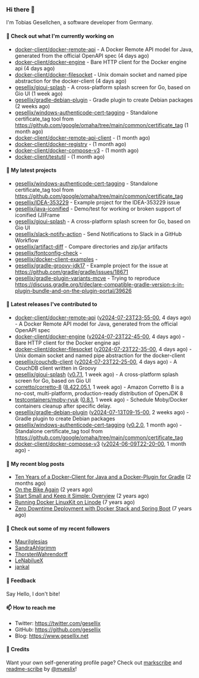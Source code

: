 ### Hi there 👋

I'm Tobias Gesellchen, a software developer from Germany.

#### 👷 Check out what I'm currently working on

- [docker-client/docker-remote-api](https://github.com/docker-client/docker-remote-api) - A Docker Remote API model for Java, generated from the official OpenAPI spec (4 days ago)
- [docker-client/docker-engine](https://github.com/docker-client/docker-engine) - Bare HTTP client for the Docker engine api (4 days ago)
- [docker-client/docker-filesocket](https://github.com/docker-client/docker-filesocket) - Unix domain socket and named pipe abstraction for the docker-client (4 days ago)
- [gesellix/gioui-splash](https://github.com/gesellix/gioui-splash) - A cross-platform splash screen for Go, based on Gio UI (1 week ago)
- [gesellix/gradle-debian-plugin](https://github.com/gesellix/gradle-debian-plugin) - Gradle plugin to create Debian packages (2 weeks ago)
- [gesellix/windows-authenticode-cert-tagging](https://github.com/gesellix/windows-authenticode-cert-tagging) - Standalone certificate_tag tool from https://github.com/google/omaha/tree/main/common/certificate_tag (1 month ago)
- [docker-client/docker-remote-api-client](https://github.com/docker-client/docker-remote-api-client) -  (1 month ago)
- [docker-client/docker-registry](https://github.com/docker-client/docker-registry) -  (1 month ago)
- [docker-client/docker-compose-v3](https://github.com/docker-client/docker-compose-v3) -  (1 month ago)
- [docker-client/testutil](https://github.com/docker-client/testutil) -  (1 month ago)

#### 🌱 My latest projects

- [gesellix/windows-authenticode-cert-tagging](https://github.com/gesellix/windows-authenticode-cert-tagging) - Standalone certificate_tag tool from https://github.com/google/omaha/tree/main/common/certificate_tag
- [gesellix/IDEA-353229](https://github.com/gesellix/IDEA-353229) - Example project for the IDEA-353229 issue
- [gesellix/java-iconified](https://github.com/gesellix/java-iconified) - Demo/test for working or broken support of iconified (J)Frame
- [gesellix/gioui-splash](https://github.com/gesellix/gioui-splash) - A cross-platform splash screen for Go, based on Gio UI
- [gesellix/slack-notify-action](https://github.com/gesellix/slack-notify-action) - Send Notifications to Slack in a GitHub Workflow
- [gesellix/artifact-diff](https://github.com/gesellix/artifact-diff) - Compare directories and zip/jar artifacts
- [gesellix/fontconfig-check](https://github.com/gesellix/fontconfig-check) - 
- [gesellix/docker-client-examples](https://github.com/gesellix/docker-client-examples) - 
- [gesellix/gradle-groovy-jdk17](https://github.com/gesellix/gradle-groovy-jdk17) - Example project for the issue at https://github.com/gradle/gradle/issues/18671
- [gesellix/gradle-plugin-variants-mcve](https://github.com/gesellix/gradle-plugin-variants-mcve) - Trying to reproduce https://discuss.gradle.org/t/declare-compatible-gradle-version-s-in-plugin-bundle-and-on-the-plugin-portal/39626

#### 🔭 Latest releases I've contributed to

- [docker-client/docker-remote-api](https://github.com/docker-client/docker-remote-api) ([v2024-07-23T23-55-00](https://github.com/docker-client/docker-remote-api/releases/tag/v2024-07-23T23-55-00), 4 days ago) - A Docker Remote API model for Java, generated from the official OpenAPI spec
- [docker-client/docker-engine](https://github.com/docker-client/docker-engine) ([v2024-07-23T22-45-00](https://github.com/docker-client/docker-engine/releases/tag/v2024-07-23T22-45-00), 4 days ago) - Bare HTTP client for the Docker engine api
- [docker-client/docker-filesocket](https://github.com/docker-client/docker-filesocket) ([v2024-07-23T22-35-00](https://github.com/docker-client/docker-filesocket/releases/tag/v2024-07-23T22-35-00), 4 days ago) - Unix domain socket and named pipe abstraction for the docker-client
- [gesellix/couchdb-client](https://github.com/gesellix/couchdb-client) ([v2024-07-23T22-25-00](https://github.com/gesellix/couchdb-client/releases/tag/v2024-07-23T22-25-00), 4 days ago) - A CouchDB client written in Groovy
- [gesellix/gioui-splash](https://github.com/gesellix/gioui-splash) ([v0.7.1](https://github.com/gesellix/gioui-splash/releases/tag/v0.7.1), 1 week ago) - A cross-platform splash screen for Go, based on Gio UI
- [corretto/corretto-8](https://github.com/corretto/corretto-8) ([8.422.05.1](https://github.com/corretto/corretto-8/releases/tag/8.422.05.1), 1 week ago) - Amazon Corretto 8 is a no-cost, multi-platform, production-ready distribution of OpenJDK 8
- [testcontainers/moby-ryuk](https://github.com/testcontainers/moby-ryuk) ([0.8.1](https://github.com/testcontainers/moby-ryuk/releases/tag/0.8.1), 1 week ago) - Schedule Moby/Docker containers cleanup after specific delay.
- [gesellix/gradle-debian-plugin](https://github.com/gesellix/gradle-debian-plugin) ([v2024-07-13T09-15-00](https://github.com/gesellix/gradle-debian-plugin/releases/tag/v2024-07-13T09-15-00), 2 weeks ago) - Gradle plugin to create Debian packages
- [gesellix/windows-authenticode-cert-tagging](https://github.com/gesellix/windows-authenticode-cert-tagging) ([v0.2.0](https://github.com/gesellix/windows-authenticode-cert-tagging/releases/tag/v0.2.0), 1 month ago) - Standalone certificate_tag tool from https://github.com/google/omaha/tree/main/common/certificate_tag
- [docker-client/docker-compose-v3](https://github.com/docker-client/docker-compose-v3) ([v2024-06-09T22-20-00](https://github.com/docker-client/docker-compose-v3/releases/tag/v2024-06-09T22-20-00), 1 month ago) - 

#### 📜 My recent blog posts

- [Ten Years of a Docker-Client for Java and a Docker-Plugin for Gradle](https://www.gesellix.net/posts/ten-years-docker-client-and-gradle-plugin/) (2 months ago)
- [On the Bike Again](https://www.gesellix.net/posts/on-the-bike-again/) (2 years ago)
- [Start Small and Keep it Simple: Overview](https://www.gesellix.net/posts/start-small-keep-it-simple--overview/) (2 years ago)
- [Running Docker LinuxKit on Linode](https://www.gesellix.net/posts/running-docker-linuxkit-on-linode/) (7 years ago)
- [Zero Downtime Deployment with Docker Stack and Spring Boot](https://www.gesellix.net/posts/zero-downtime-deployment-with-docker-stack-and-spring-boot/) (7 years ago)



#### 👯 Check out some of my recent followers

- [MauriIglesias](https://github.com/MauriIglesias)
- [SandraAhlgrimm](https://github.com/SandraAhlgrimm)
- [ThorstenWahrendorff](https://github.com/ThorstenWahrendorff)
- [LeNabilueX](https://github.com/LeNabilueX)
- [jankal](https://github.com/jankal)

#### 💬 Feedback

Say Hello, I don't bite!

#### 📫 How to reach me

- Twitter: https://twitter.com/gesellix
- GitHub: https://github.com/gesellix
- Blog: https://www.gesellix.net

#### 🙇 Credits

Want your own self-generating profile page? Check out [markscribe](https://github.com/muesli/markscribe)
and [readme-scribe](https://github.com/muesli/readme-scribe) by [@mueslix](https://twitter.com/mueslix)!
